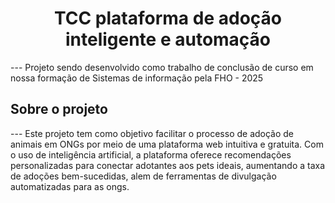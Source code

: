 <h1 align="center">TCC plataforma de adoção inteligente e automação</h1>
---
Projeto sendo desenvolvido como trabalho de conclusão de curso em nossa formação de Sistemas de informação pela FHO - 2025

<h2> Sobre o projeto </h2>
---
Este projeto tem como objetivo facilitar o processo de adoção de animais em ONGs por meio de uma plataforma web intuitiva e gratuita. Com o uso de inteligência artificial, a plataforma oferece recomendações personalizadas para conectar adotantes aos pets ideais, aumentando a taxa de adoções bem-sucedidas, alem de ferramentas de divulgação automatizadas para as ongs.
